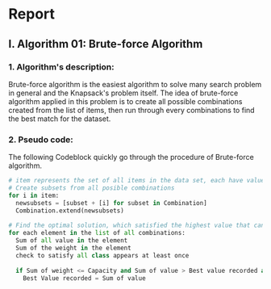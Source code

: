 Report
=========================================================================
I. Algorithm 01: Brute-force Algorithm
-------------------------------------------------------------------------
### 1. Algorithm's description:
Brute-force algorithm is the easiest algorithm to solve many search problem in general and the Knapsack's problem itself. The idea of brute-force algorithm applied in this problem is to create all possible combinations created from the list of items, then run through every combinations to find the best match for the dataset.
### 2. Pseudo code:
The following Codeblock quickly go through the procedure of Brute-force algorithm.

```python
# item represents the set of all items in the data set, each have value vi, class ci, and weight wi
# Create subsets from all posible combinations
for i in item:
  newsubsets = [subset + [i] for subset in Combination]
  Combination.extend(newsubsets)
  
# Find the optimal solution, which satisfied the highest value that can be reached but not excced the capacity of the Knapsack
for each element in the list of all combinations:
  Sum of all value in the element
  Sum of the weight in the element
  check to satisfy all class appears at least once
        
  if Sum of weight <= Capacity and Sum of value > Best value recorded and all class appeared at least once:
    Best Value recorded = Sum of value
```
